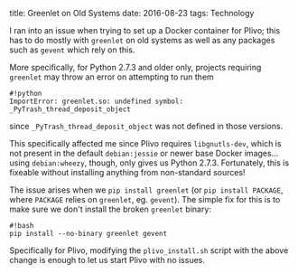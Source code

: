 title: Greenlet on Old Systems
date: 2016-08-23
tags: Technology

I ran into an issue when trying to set up a Docker container for Plivo; this
has to do mostly with `greenlet` on old systems as well as any packages such as
`gevent` which rely on this.

More specifically, for Python 2.7.3 and older only, projects requiring
`greenlet` may throw an error on attempting to run them

    #!python
    ImportError: greenlet.so: undefined symbol: _PyTrash_thread_deposit_object

since `_PyTrash_thread_deposit_object` was not defined in those versions.

This specifically affected me since Plivo requires `libgnutls-dev`, which is
not present in the default `debian:jessie` or newer base Docker images... using
`debian:wheezy`, though, only gives us Python 2.7.3. Fortunately, this is
fixeable without installing anything from non-standard sources!

The issue arises when we `pip install greenlet` (or `pip install PACKAGE`,
where `PACKAGE` relies on `greenlet`, eg. `gevent`). The simple fix for this is
to make sure we don't install the broken `greenlet` binary:

    #!bash
    pip install --no-binary greenlet gevent

Specifically for Plivo, modifying the `plivo_install.sh` script with the above
change is enough to let us start Plivo with no issues.
